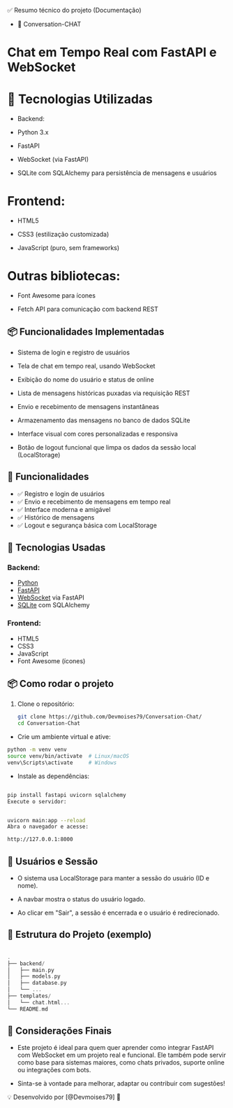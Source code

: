 ✅ Resumo técnico do projeto (Documentação)
- 📌 Conversation-CHAT

# Chat em Tempo Real com FastAPI e WebSocket

# 🧰 Tecnologias Utilizadas
- Backend:

- Python 3.x

- FastAPI

- WebSocket (via FastAPI)

- SQLite com SQLAlchemy para persistência de mensagens e usuários

# Frontend:

- HTML5

- CSS3 (estilização customizada)

- JavaScript (puro, sem frameworks)

# Outras bibliotecas:

- Font Awesome para ícones

- Fetch API para comunicação com backend REST

## 📦 Funcionalidades Implementadas
- Sistema de login e registro de usuários

- Tela de chat em tempo real, usando WebSocket

- Exibição do nome do usuário e status de online

- Lista de mensagens históricas puxadas via requisição REST

- Envio e recebimento de mensagens instantâneas

- Armazenamento das mensagens no banco de dados SQLite

- Interface visual com cores personalizadas e responsiva

- Botão de logout funcional que limpa os dados da sessão local (LocalStorage)


## 🚀 Funcionalidades

- ✅ Registro e login de usuários
- ✅ Envio e recebimento de mensagens em tempo real
- ✅ Interface moderna e amigável
- ✅ Histórico de mensagens
- ✅ Logout e segurança básica com LocalStorage

## 🧰 Tecnologias Usadas

### Backend:
- [Python](https://www.python.org/)
- [FastAPI](https://fastapi.tiangolo.com/)
- [WebSocket](https://developer.mozilla.org/en-US/docs/Web/API/WebSockets_API) via FastAPI
- [SQLite](https://www.sqlite.org/index.html) com SQLAlchemy

### Frontend:
- HTML5
- CSS3
- JavaScript
- Font Awesome (ícones)

## 📦 Como rodar o projeto

1. Clone o repositório:
   ```bash
   git clone https://github.com/Devmoises79/Conversation-Chat/
   cd Conversation-Chat
   ```
- Crie um ambiente virtual e ative:

```bash
python -m venv venv
source venv/bin/activate  # Linux/macOS
venv\Scripts\activate     # Windows
``` 
- Instale as dependências:

```bash

pip install fastapi uvicorn sqlalchemy
Execute o servidor:
```

```bash

uvicorn main:app --reload
Abra o navegador e acesse:

http://127.0.0.1:8000
```

## 👤 Usuários e Sessão
- O sistema usa LocalStorage para manter a sessão do usuário (ID e nome).

- A navbar mostra o status do usuário logado.

- Ao clicar em "Sair", a sessão é encerrada e o usuário é redirecionado.

## 📁 Estrutura do Projeto (exemplo)
```cpp

.
├── backend/
│   ├── main.py
│   ├── models.py
│   ├── database.py
│   └── ...
├── templates/
│   └── chat.html...
└── README.md
```

## 📝 Considerações Finais
- Este projeto é ideal para quem quer aprender como integrar FastAPI com WebSocket em um projeto real e funcional. Ele também pode servir como base para sistemas maiores, como chats privados, suporte online ou integrações com bots.

- Sinta-se à vontade para melhorar, adaptar ou contribuir com sugestões!

💡 Desenvolvido por [@Devmoises79] 🙌


